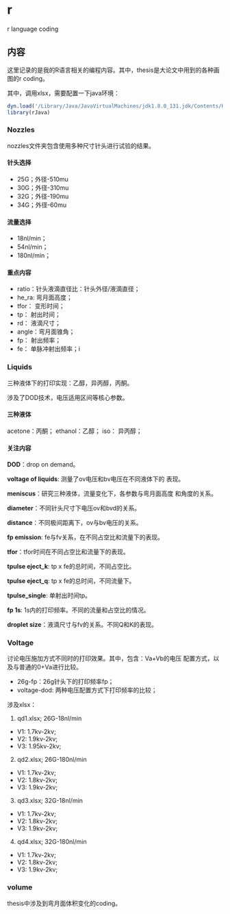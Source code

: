 # r
r language coding

## 内容

这里记录的是我的R语言相关的编程内容。其中，thesis是大论文中用到的各种画图的r coding。

其中，调用xlsx，需要配置一下java环境：

```r
dyn.load('/Library/Java/JavaVirtualMachines/jdk1.8.0_131.jdk/Contents/Home/jre/lib/server/libjvm.dylib')
library(rJava)

```

### Nozzles

nozzles文件夹包含使用多种尺寸针头进行试验的结果。

#### 针头选择

+ 25G；外径-510mu
+ 30G；外径-310mu
+ 32G；外径-190mu
+ 34G；外径-60mu

#### 流量选择

+ 18nl/min；
+ 54nl/min；
+ 180nl/min；

#### 重点内容

+ ratio：针头液滴直径比：针头外径/液滴直径；
+ he_ra: 弯月面高度；
+ tfor： 变形时间；
+ tp：   射出时间；
+ rd：   液滴尺寸；
+ angle：弯月面锥角；
+ fp：   射出频率；
+ fe：   单脉冲射出频率；i

### Liquids

三种液体下的打印实现：乙醇，异丙醇，丙酮。

涉及了DOD技术，电压适用区间等核心参数。

#### 三种液体

acetone：丙酮；
ethanol：乙醇；
iso：    异丙醇；

#### 关注内容

**DOD**：drop on demand。

**voltage of liquids**: 测量了ov电压和bv电压在不同液体下的
表现。

**meniscus**：研究三种液体，流量变化下，各参数与弯月面高度
和角度的关系。

**diameter**：不同针头尺寸下电压ov和bvd的关系。

**distance**：不同极间距离下，ov与bv电压的关系。

**fp emission**: fe与fv关系，在不同占空比和流量下的表现。

**tfor**：tfor时间在不同占空比和流量下的表现。

**tpulse eject_k**: tp x fe的总时间，不同占空比。

**tpulse eject_q**: tp x fe的总时间，不同流量下。

**tpulse_single**: 单射出时间tp。

**fp 1s**: 1s内的打印频率。不同的流量和占空比的情况。

**droplet size**：液滴尺寸与fv的关系。不同Q和K的表现。

### Voltage

讨论电压施加方式不同时的打印效果。其中，包含：Va+Vb的电压
配置方式，以及与普通的0+Va进行比较。

+ 26g-fp：26g针头下的打印频率fp；
+ voltage-dod: 两种电压配置方式下打印频率的比较；

涉及xlsx：

1. qd1.xlsx; 26G-18nl/min
  + V1: 1.7kv-2kv;
  + V2: 1.9kv-2kv;
  + V3: 1.95kv-2kv;

2. qd2.xlsx; 26G-180nl/min
  + V1: 1.7kv-2kv;
  + V2: 1.8kv-2kv;
  + V3: 1.9kv-2kv;

3. qd3.xlsx; 32G-18nl/min
  + V1: 1.7kv-2kv;
  + V2: 1.8kv-2kv;
  + V3: 1.9kv-2kv;

4. qd4.xlsx; 32G-180nl/min
  + V1: 1.7kv-2kv;
  + V2: 1.8kv-2kv;
  + V3: 1.9kv-2kv;

### volume

thesis中涉及到弯月面体积变化的coding。
